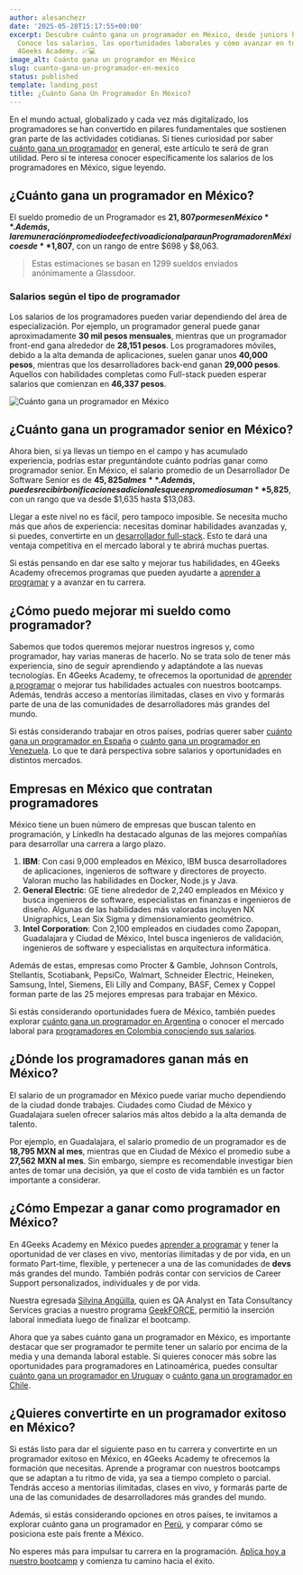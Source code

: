 ```yaml
---
author: alesanchezr
date: '2025-05-28T15:17:55+00:00'
excerpt: Descubre cuánto gana un programador en México, desde juniors hasta seniors.
  Conoce los salarios, las oportunidades laborales y cómo avanzar en tu carrera con
  4Geeks Academy. 📈💻
image_alt: Cuánto gana un programdor en México
slug: cuanto-gana-un-programador-en-mexico
status: published
template: landing_post
title: ¿Cuánto Gana Un Programador En México?
---
```

En el mundo actual, globalizado y cada vez más digitalizado, los programadores se han convertido en pilares fundamentales que sostienen gran parte de las actividades cotidianas. Si tienes curiosidad por saber [cuánto gana un programador](https://4geeksacademy.com/es/cuanto-gana-un-programador/cuanto-gana-un-programador) en general, este artículo te será de gran utilidad. Pero si te interesa conocer específicamente los salarios de los programadores en México, sigue leyendo.


## ¿Cuánto gana un programador en México?

El sueldo promedio de un Programador es **$21,807 por mes en México**. Además, la remuneración promedio de efectivo adicional para un Programador en México es de **$1,807**, con un rango de entre $698 y $8,063. 
> Estas estimaciones se basan en 1299 sueldos enviados anónimamente a Glassdoor.


### Salarios según el tipo de programador

Los salarios de los programadores pueden variar dependiendo del área de especialización. Por ejemplo, un programador general puede ganar aproximadamente **30 mil pesos mensuales**, mientras que un programador front-end gana alrededor de **28,151 pesos**. Los programadores móviles, debido a la alta demanda de aplicaciones, suelen ganar unos **40,000 pesos**, mientras que los desarrolladores back-end ganan **29,000 pesos**. Aquellos con habilidades completas como Full-stack pueden esperar salarios que comienzan en **46,337 pesos**.

![Cuánto gana un programador en México](https://breathecode.herokuapp.com/v1/media/file/plaza-mexico-cuanto-gana-un-programador-jpg)

## ¿Cuánto gana un programador senior en México?

Ahora bien, si ya llevas un tiempo en el campo y has acumulado experiencia, podrías estar preguntándote cuánto podrías ganar como programador senior. En México, el salario promedio de un Desarrollador De Software Senior es de **$45,825 al mes**. Además, puedes recibir bonificaciones adicionales que en promedio suman **$5,825**, con un rango que va desde $1,635 hasta $13,083.

Llegar a este nivel no es fácil, pero tampoco imposible. Se necesita mucho más que años de experiencia: necesitas dominar habilidades avanzadas y, si puedes, convertirte en un [desarrollador full-stack](https://4geeksacademy.com/es/coding-bootcamps/full-stack-part-time). Esto te dará una ventaja competitiva en el mercado laboral y te abrirá muchas puertas.

Si estás pensando en dar ese salto y mejorar tus habilidades, en 4Geeks Academy ofrecemos programas que pueden ayudarte a [aprender a programar](https://4geeksacademy.com/es/coding-campus/bootcamp-programacion-mexico) y a avanzar en tu carrera.

## ¿Cómo puedo mejorar mi sueldo como programador?

Sabemos que todos queremos mejorar nuestros ingresos y, como programador, hay varias maneras de hacerlo. No se trata solo de tener más experiencia, sino de seguir aprendiendo y adaptándote a las nuevas tecnologías. En 4Geeks Academy, te ofrecemos la oportunidad de [aprender a programar](https://4geeksacademy.com/es/coding-campus/bootcamp-programacion-mexico) o mejorar tus habilidades actuales con nuestros bootcamps. Además, tendrás acceso a mentorías ilimitadas, clases en vivo y formarás parte de una de las comunidades de desarrolladores más grandes del mundo.

Si estás considerando trabajar en otros países, podrías querer saber [cuánto gana un programador en España](https://4geeksacademy.com/es/cuanto-gana-un-programador/cuanto-gana-un-programador-en-espana) o [cuánto gana un programador en Venezuela](https://4geeksacademy.com/es/cuanto-gana-un-programador/cuanto-gana-un-programador-en-venezuela). Lo que te dará perspectiva sobre salarios y oportunidades en distintos mercados.

## Empresas  en México que contratan programadores 

México tiene un buen número de empresas que buscan talento en programación, y LinkedIn ha destacado algunas de las mejores compañías para desarrollar una carrera a largo plazo.

1. **IBM**: Con casi 9,000 empleados en México, IBM busca desarrolladores de aplicaciones, ingenieros de software y directores de proyecto. Valoran mucho las habilidades en Docker, Node.js y Java.
2. **General Electric**: GE tiene alrededor de 2,240 empleados en México y busca ingenieros de software, especialistas en finanzas e ingenieros de diseño. Algunas de las habilidades más valoradas incluyen NX Unigraphics, Lean Six Sigma y dimensionamiento geométrico.
3. **Intel Corporation**: Con 2,100 empleados en ciudades como Zapopan, Guadalajara y Ciudad de México, Intel busca ingenieros de validación, ingenieros de software y especialistas en arquitectura informática.

Además de estas, empresas como Procter & Gamble, Johnson Controls, Stellantis, Scotiabank, PepsiCo, Walmart, Schneider Electric, Heineken, Samsung, Intel, Siemens, Eli Lilly and Company, BASF, Cemex y Coppel forman parte de las 25 mejores empresas para trabajar en México.

Si estás considerando oportunidades fuera de México, también puedes explorar [cuánto gana un programador en Argentina](https://4geeksacademy.com/es/cuanto-gana-un-programador/cuanto-gana-un-programador-en-argentina) o conocer el mercado laboral para [programadores en Colombia conociendo sus salarios](https://4geeksacademy.com/es/cuanto-gana-un-programador/cuanto-gana-un-programador-en-colombia).


## ¿Dónde los programadores ganan más en México?

El salario de un programador en México puede variar mucho dependiendo de la ciudad donde trabajes. Ciudades como Ciudad de México y Guadalajara suelen ofrecer salarios más altos debido a la alta demanda de talento.

Por ejemplo, en Guadalajara, el salario promedio de un programador es de **18,795 MXN al mes**, mientras que en Ciudad de México el promedio sube a **27,562 MXN al mes**. Sin embargo, siempre es recomendable investigar bien antes de tomar una decisión, ya que el costo de vida también es un factor importante a considerar.


## ¿Cómo Empezar a ganar como programador en México?

En 4Geeks Academy en México puedes [aprender a programar](https://4geeksacademy.com/es/coding-campus/bootcamp-programacion-mexico) y tener la oportunidad de ver clases en vivo, mentorías ilimitadas y de por vida, en un formato Part-time, flexible, y pertenecer a una de las comunidades de **devs** más grandes del mundo. También podrás contar con servicios de Career Support personalizados, individuales y de por vida.

Nuestra egresada [Silvina Angüilla](https://www.linkedin.com/in/silvina-anguilla/), quien es QA Analyst en Tata Consultancy Services gracias a nuestro programa [GeekFORCE](https://4geeksacademy.com/us/geekforce-career-support), permitió la inserción laboral inmediata luego de finalizar el bootcamp.

Ahora que ya sabes cuánto gana un programador en México, es importante destacar que ser programador te permite tener un salario por encima de la media y una demanda laboral estable. Si quieres conocer más sobre las oportunidades para programadores en Latinoamérica, puedes consultar [cuánto gana un programador en Uruguay](/es/cuanto-gana-un-programador/cuanto-gana-un-programador-en-uruguay) o [cuánto gana un programador en Chile](/es/cuanto-gana-un-programador/cuanto-gana-un-programador-en-chile).  

## ¿Quieres convertirte en un programador exitoso en México?

Si estás listo para dar el siguiente paso en tu carrera y convertirte en un programador exitoso en México, en 4Geeks Academy te ofrecemos la formación que necesitas. Aprende a programar con nuestros bootcamps que se adaptan a tu ritmo de vida, ya sea a tiempo completo o parcial. Tendrás acceso a mentorías ilimitadas, clases en vivo, y formarás parte de una de las comunidades de desarrolladores más grandes del mundo.

Además, si estás considerando opciones en otros países, te invitamos a explorar cuánto gana un programador en [Perú](https://4geeksacademy.com/es/cuanto-gana-un-programador/cuanto-gana-un-programador-en-peru), y comparar cómo se posiciona este país frente a México.

No esperes más para impulsar tu carrera en la programación. [Aplica hoy a nuestro bootcamp](https://4geeksacademy.com/es/coding-campus/bootcamp-programacion-mexico) y comienza tu camino hacia el éxito.